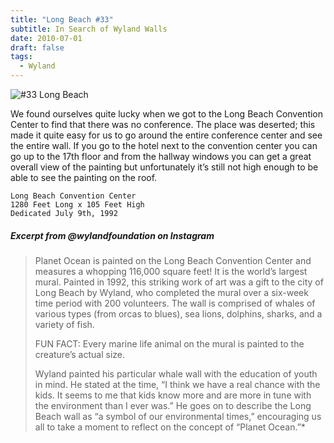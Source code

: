```yaml
---
title: "Long Beach #33"
subtitle: In Search of Wyland Walls
date: 2010-07-01
draft: false
tags:
  - Wyland
---
```


![#33 Long Beach](../images/33-longbeach.jpg)

We found ourselves quite lucky when we got to the Long Beach Convention Center to find that there was no conference. The place was deserted; this made it quite easy for us to go around the entire conference center and see the entire wall. If you go to the hotel next to the convention center you can go up to the 17th floor and from the hallway windows you can get a great overall view of the painting but unfortunately it’s still not high enough to be able to see the painting on the roof.

```
Long Beach Convention Center
1280 Feet Long x 105 Feet High
Dedicated July 9th, 1992
```

##### Excerpt from @wylandfoundation on Instagram

>Planet Ocean is painted on the Long Beach Convention Center and measures a whopping 116,000 square feet! It is the world’s largest mural. Painted in 1992, this striking work of art was a gift to the city of Long Beach by Wyland, who completed the mural over a six-week time period with 200 volunteers. The wall is comprised of whales of various types (from orcas to blues), sea lions, dolphins, sharks, and a variety of fish.  
>
>FUN FACT: Every marine life animal on the mural is painted to the creature’s actual size.  
>
>Wyland painted his particular whale wall with the education of youth in mind. He stated at the time, “I think we have a real chance with the kids. It seems to me that kids know more and are more in tune with the environment than I ever was.” He goes on to describe the Long Beach wall as “a symbol of our environmental times,” encouraging us all to take a moment to reflect on the concept of “Planet Ocean.”*

